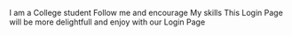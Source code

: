 I am a College student
Follow me and encourage My skills
This Login Page will be more delightfull and enjoy with our Login Page
